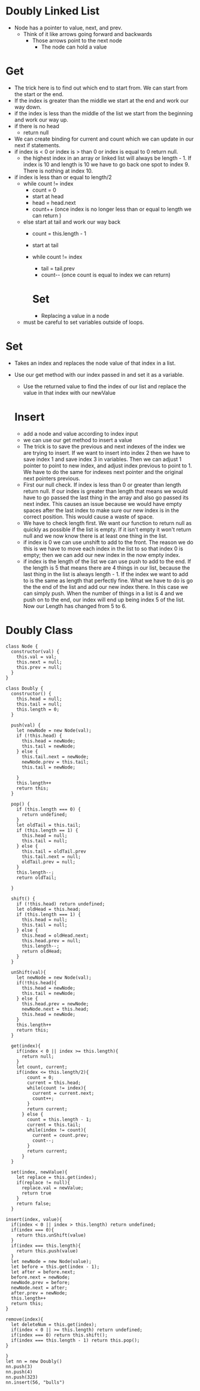 # Doubly Linked List
- Node has a pointer to value, next, and prev.
    - Think of it like arrows going forward and backwards
        - Those arrows point to the next node
            - The node can hold a value

# Get
- The trick here is to find out which end to start from. We can start from the start or the end.
- If the index is greater than the middle we start at the end and work our way down.
- if the index is less than the middle of the list we start from the beginning and work our way up.
- if there is no head  
  - return null 
- We can create binding for current and count which we can update in our next if statements.
- if index is < 0 or index is > than 0 or index is equal to 0 return null.
  - the highest index in an array or linked list will always be length - 1. If index is 10 and length is 10 we have to go back one spot to index 9. There is nothing at index 10.
- if index is less than or equal to length/2
  - while count != index
    - count = 0
    - start at head
    - head = head.next
    - count++
      (once index is no longer less than or equal to length we can return )
  - else start at tail and work our way back
    - count = this.length - 1
    - start at tail
    - while count != index
      - tail = tail.prev
      - count--
      (once count is equal to index we can return)

      # Set
      - Replacing a value in a node 
  - must be careful  to set variables outside of loops.
# Set
- Takes an index and replaces the node value of that index in a list.
- Use our get method with our index passed in and set it as a variable.
  - Use the returned value to find the index of our list and replace the value in that index with our newValue

  # Insert
  - add a node and value according to index input
  - we can use our get method to insert a value 
  - The trick is to save the previous and next indexes of the index we are trying to insert. If we want to insert into index 2 then we have to save index 1 and save index 3 in variables. Then we can adjust 1 pointer to point to new index, and adjust index previous to point to 1. We have to do the same for indexes next pointer and the original next pointers previous.
  - First our null check. If index is less than 0 or greater than length return null. If our index is greater than length that means we would have to go passed the last thing in the array and also go passed its next index. This causes an issue because we would have empty spaces after the last index to make sure our new index is in the correct position. This would cause a waste of space.
  - We have to check length first. We want our function to return null as quickly as possible if the list is empty. If it isn't empty it won't return null and we now know there is at least one thing in the list.
  - if index is 0 we can use unshift to add to the front. The reason we do this is we have to move each index in the list to so that index 0 is empty; then we can add our new index in the now empty index.
  - if index is the length of the list we can use push to add to the end. If the length is 5 that means there are 4 things in our list, because the last thing in the list is always length - 1. If the index we want to add to is the same as length that perfectly fine. What we have to do is go the the end of the list and add our new index there. In this case we can simply push. When the number of things in a list is 4 and we push on to the end, our index will end up being index 5 of the list. Now our Length has changed from 5 to 6. 

# Doubly Class
```
class Node {
  constructor(val) {
    this.val = val;
    this.next = null;
    this.prev = null;
  }
}

class Doubly {
  constructor() {
    this.head = null;
    this.tail = null;
    this.length = 0;
  }

  push(val) {
    let newNode = new Node(val);
    if (!this.head) {
      this.head = newNode;
      this.tail = newNode;
    } else {
      this.tail.next = newNode;
      newNode.prev = this.tail;
      this.tail = newNode;

    }
    this.length++
    return this;
  }

  pop() {
    if (this.length === 0) {
      return undefined;
    }
    let oldTail = this.tail;
    if (this.length == 1) {
      this.head = null;
      this.tail = null;
    } else {
      this.tail = oldTail.prev
      this.tail.next = null;
      oldTail.prev = null;
    }
    this.length--;
    return oldTail;

  }

  shift() {
    if (!this.head) return undefined;
    let oldHead = this.head;
    if (this.length === 1) {
      this.head = null;
      this.tail = null;
    } else {
      this.head = oldHead.next;
      this.head.prev = null;
      this.length--;
      return oldHead;
    }
  }

  unShift(val){
    let newNode = new Node(val);
    if(!this.head){
      this.head = newNode;
      this.tail = newNode;
    } else {
      this.head.prev = newNode;
      newNode.next = this.head;
      this.head = newNode;
    }
    this.length++
    return this;
  }

  get(index){
    if(index < 0 || index >= this.length){
      return null;
    }
    let count, current;
    if(index <= this.length/2){
        count = 0;
        current = this.head;
        while(count != index){
          current = current.next;
          count++;
        }
        return current;
      } else {
        count = this.length - 1;
        current = this.tail;
        while(index != count){
          current = count.prev;
          count--;
        }
        return current;
      }
  }

  set(index, newValue){
    let replace = this.get(index);
    if(replace != null){
      replace.val = newValue;
      return true
    }
    return false;
  }

insert(index, value){
  if(index < 0 || index > this.length) return undefined;
  if(index === 0){
    return this.unShift(value)
  }
  if(index === this.length){
    return this.push(value)
  }
  let newNode = new Node(value);
  let before = this.get(index - 1);
  let after = before.next;
  before.next = newNode;
  newNode.prev = before;
  newNode.next = after;
  after.prev = newNode;
  this.length++
  return this;
}

remove(index){
  let deleteNum = this.get(index);
  if(index < 0 || >= this.length) return undefined;
  if(index === 0) return this.shift();
  if(index === this.length - 1) return this.pop();
}

}
let nn = new Doubly()
nn.push(3)
nn.push(4)
nn.push(323)
nn.insert(56, "bulls")
```